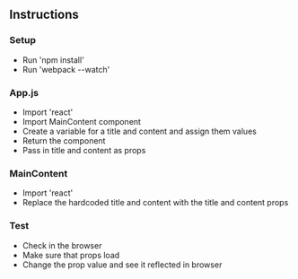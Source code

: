 ## Instructions

### Setup
- Run 'npm install'
- Run 'webpack --watch'

### App.js
- Import 'react'
- Import MainContent component
- Create a variable for a title and content and assign them values
- Return the <MainContent /> component
- Pass in title and content as props

### MainContent
- Import 'react'
- Replace the hardcoded title and content with the title and content props

### Test
- Check in the browser
- Make sure that props load
- Change the prop value and see it reflected in browser
